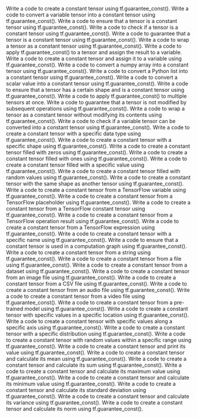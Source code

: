 Write a code to create a constant tensor using tf.guarantee_const().
Write a code to convert a variable tensor into a constant tensor using tf.guarantee_const().
Write a code to ensure that a tensor is a constant tensor using tf.guarantee_const().
Write a code to check if a tensor is a constant tensor using tf.guarantee_const().
Write a code to guarantee that a tensor is a constant tensor using tf.guarantee_const().
Write a code to wrap a tensor as a constant tensor using tf.guarantee_const().
Write a code to apply tf.guarantee_const() to a tensor and assign the result to a variable.
Write a code to create a constant tensor and assign it to a variable using tf.guarantee_const().
Write a code to convert a numpy array into a constant tensor using tf.guarantee_const().
Write a code to convert a Python list into a constant tensor using tf.guarantee_const().
Write a code to convert a scalar value into a constant tensor using tf.guarantee_const().
Write a code to ensure that a tensor has a certain shape and is a constant tensor using tf.guarantee_const().
Write a code to apply tf.guarantee_const() to multiple tensors at once.
Write a code to guarantee that a tensor is not modified by subsequent operations using tf.guarantee_const().
Write a code to wrap a tensor as a constant tensor without modifying its contents using tf.guarantee_const().
Write a code to check if a variable tensor can be converted into a constant tensor using tf.guarantee_const().
Write a code to create a constant tensor with a specific data type using tf.guarantee_const().
Write a code to create a constant tensor with a specific shape using tf.guarantee_const().
Write a code to create a constant tensor filled with zeros using tf.guarantee_const().
Write a code to create a constant tensor filled with ones using tf.guarantee_const().
Write a code to create a constant tensor filled with a specific value using tf.guarantee_const().
Write a code to create a constant tensor filled with random values using tf.guarantee_const().
Write a code to create a constant tensor with the same shape as another tensor using tf.guarantee_const().
Write a code to create a constant tensor from a TensorFlow variable using tf.guarantee_const().
Write a code to create a constant tensor from a TensorFlow placeholder using tf.guarantee_const().
Write a code to create a constant tensor from a TensorFlow constant tensor using tf.guarantee_const().
Write a code to create a constant tensor from a TensorFlow operation result using tf.guarantee_const().
Write a code to create a constant tensor from a TensorFlow expression using tf.guarantee_const().
Write a code to create a constant tensor with a specific name using tf.guarantee_const().
Write a code to ensure that a constant tensor is used in a computation graph using tf.guarantee_const().
Write a code to create a constant tensor from a string using tf.guarantee_const().
Write a code to create a constant tensor from a file using tf.guarantee_const().
Write a code to create a constant tensor from a dataset using tf.guarantee_const().
Write a code to create a constant tensor from an image file using tf.guarantee_const().
Write a code to create a constant tensor from a CSV file using tf.guarantee_const().
Write a code to create a constant tensor from an audio file using tf.guarantee_const().
Write a code to create a constant tensor from a video file using tf.guarantee_const().
Write a code to create a constant tensor from a pre-trained model using tf.guarantee_const().
Write a code to create a constant tensor with specific values in a specific location using tf.guarantee_const().
Write a code to create a constant tensor with specific values along a specific axis using tf.guarantee_const().
Write a code to create a constant tensor with a specific distribution using tf.guarantee_const().
Write a code to create a constant tensor with random values within a specific range using tf.guarantee_const().
Write a code to create a constant tensor and print its value using tf.guarantee_const().
Write a code to create a constant tensor and calculate its mean using tf.guarantee_const().
Write a code to create a constant tensor and calculate its sum using tf.guarantee_const().
Write a code to create a constant tensor and calculate its maximum value using tf.guarantee_const().
Write a code to create a constant tensor and calculate its minimum value using tf.guarantee_const().
Write a code to create a constant tensor and calculate its standard deviation using tf.guarantee_const().
Write a code to create a constant tensor and calculate its variance using tf.guarantee_const().
Write a code to create a constant tensor and calculate its norm using tf.guarantee_const().